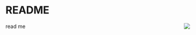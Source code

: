 # README
read me
<img align="right" src="https://github-readme-stats.vercel.app/api?username=zhugexiaobo&show_icons=true&hide_title=true" />
